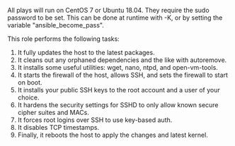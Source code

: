 All plays will run on CentOS 7 or Ubuntu 18.04. They require the sudo password to be set. This can be done at runtime with -K, or by setting the variable "ansible_become_pass".

This role performs the following tasks:

1. It fully updates the host to the latest packages.
1. It cleans out any orphaned dependencies and the like with autoremove.
1. It installs some useful utilities: wget, nano, ntpd, and open-vm-tools.
1. It starts the firewall of the host, allows SSH, and sets the firewall to start on boot.
1. It installs your public SSH keys to the root account and a user of your choice.
1. It hardens the security settings for SSHD to only allow known secure cipher suites and MACs.
1. It forces root logins over SSH to use key-based auth.
1. It disables TCP timestamps.
1. Finally, it reboots the host to apply the changes and latest kernel.